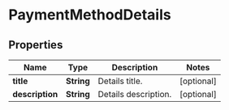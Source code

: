 

# PaymentMethodDetails


## Properties

| Name | Type | Description | Notes |
|------------ | ------------- | ------------- | -------------|
|**title** | **String** | Details title. |  [optional] |
|**description** | **String** | Details description. |  [optional] |



